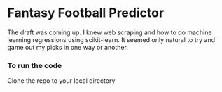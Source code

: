 # Fantasy Football Predictor

The draft was coming up. I knew web scraping and how to
do machine learning regressions using scikit-learn. It seemed
only natural to try and game out my picks in one way or another.

### To run the code

Clone the repo to your local directory
